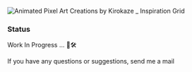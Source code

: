 ![Animated Pixel Art Creations by Kirokaze _ Inspiration Grid](https://github.com/user-attachments/assets/8ab2f0dd-ca3a-46d2-b66c-3b7f48ca0909)

### Status

Work In Progress ... 🚧🛠️

If you have any questions or suggestions, send me a mail
